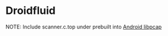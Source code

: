 # Droidfluid

NOTE: Include scanner.c.top under prebuilt into  [Android libpcap](https://github.com/android/platform_external_libpcap)